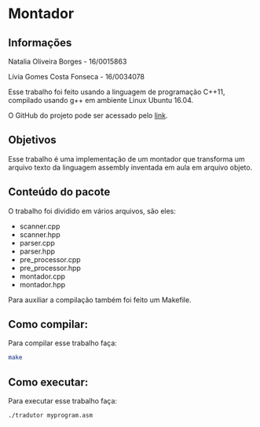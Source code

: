 # Montador

## Informações

Natalia Oliveira Borges - 16/0015863

Lívia Gomes Costa Fonseca - 16/0034078

Esse trabalho foi feito usando a linguagem de programação C++11, compilado usando g++ em ambiente Linux Ubuntu 16.04.

O GitHub do projeto pode ser acessado pelo [link](https://github.com/natioliveira97/SB).

## Objetivos

Esse trabalho é uma implementação de um montador que transforma um arquivo texto da linguagem assembly inventada em aula em arquivo objeto.

## Conteúdo do pacote

O trabalho foi dividido em vários arquivos, são eles:

- scanner.cpp
- scanner.hpp
- parser.cpp
- parser.hpp
- pre_processor.cpp
- pre_processor.hpp
- montador.cpp
- montador.hpp

Para auxiliar a compilação também foi feito um Makefile.

## Como compilar:

Para compilar esse trabalho faça:

```bash
make
```

## Como executar:

Para executar esse trabalho faça:

```bash
./tradutor myprogram.asm
```